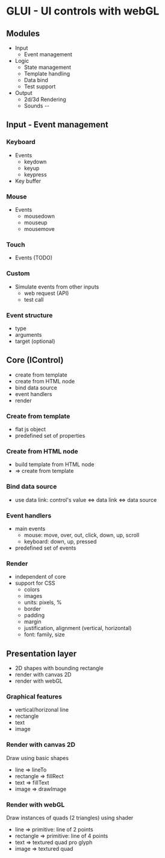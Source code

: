 # GLUI - UI controls with webGL

## Modules
 - Input
   - Event management
 - Logic
   - State management
   - Template handling
   - Data bind
   - Test support
 - Output
   - 2d/3d Rendering
   - Sounds
 --

## Input - Event management
### Keyboard
 - Events
   - keydown
   - keyup
   - keypress
 - Key buffer
### Mouse
 - Events
   - mousedown
   - mouseup
   - mousemove
### Touch
 - Events (TODO)
### Custom
 - Simulate events from other inputs
   - web request (API)
   - test call
### Event structure
 - type
 - arguments
 - target (optional)



## Core (IControl)
- create from template
- create from HTML node
- bind data source
- event handlers
- render

### Create from template
- flat js object
- predefined set of properties

### Create from HTML node
- build template from HTML node
- => create from template

### Bind data source
- use data link: control's value <=> data link <=> data source

### Event handlers
- main events
  - mouse: move, over, out, click, down, up, scroll
  - keyboard: down, up, pressed
- predefined set of events

### Render
- independent of core
- support for CSS
  - colors
  - images
  - units: pixels, %
  - border
  - padding
  - margin
  - justification, alignment (vertical, horizontal)
  - font: family, size

## Presentation layer
- 2D shapes with bounding rectangle
- render with canvas 2D
- render with webGL

### Graphical features
- vertical/horizonal line
- rectangle
- text
- image

### Render with canvas 2D
Draw using basic shapes
- line => lineTo
- rectangle => fillRect
- text => fillText
- image => drawImage

### Render with webGL
Draw instances of quads (2 triangles) using shader
- line => primitive: line of 2 points
- rectangle => primitive: line of 4 points
- text => textured quad pro glyph
- image => textured quad

